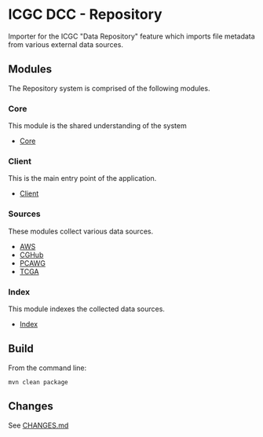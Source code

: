 ICGC DCC - Repository
===

Importer for the ICGC "Data Repository" feature which imports file metadata from various external data sources.

Modules
---

The Repository system is comprised of the following modules.

### Core

This module is the shared understanding of the system
- [Core](dcc-repository-core/README.md)

### Client

This is the main entry point of the application.
- [Client](dcc-repository-client/README.md)

### Sources

These modules collect various data sources.
- [AWS](dcc-repository-aws/README.md)
- [CGHub](dcc-repository-cghub/README.md)
- [PCAWG](dcc-repository-pcawg/README.md)
- [TCGA](dcc-repository-tcga/README.md)

### Index

This module indexes the collected data sources.

- [Index](dcc-repository-index/README.md)

Build
---

From the command line:

	mvn clean package
	
Changes
---

See [CHANGES.md](CHANGES.md)

